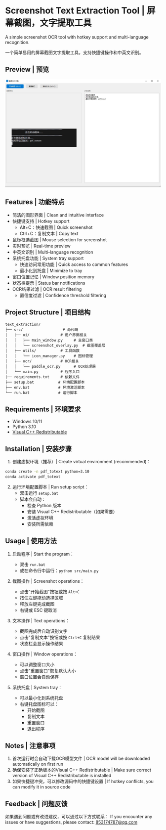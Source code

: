 # Screenshot Text Extraction Tool | 屏幕截图，文字提取工具

A simple screenshot OCR tool with hotkey support and multi-language recognition.

一个简单易用的屏幕截图文字提取工具，支持快捷键操作和中英文识别。

## Preview | 预览

![Screenshot](docs/screenshot.png)

## Features | 功能特点

- 简洁的图形界面 | Clean and intuitive interface
- 快捷键支持 | Hotkey support
  - Alt+C：快速截图 | Quick screenshot
  - Ctrl+C：复制文本 | Copy text
- 鼠标框选截图 | Mouse selection for screenshot
- 实时预览 | Real-time preview
- 中英文识别 | Multi-language recognition
- 系统托盘功能 | System tray support
  - 快速访问常用功能 | Quick access to common features
  - 最小化到托盘 | Minimize to tray
- 窗口位置记忆 | Window position memory
- 状态栏提示 | Status bar notifications
- OCR结果过滤 | OCR result filtering
  - 置信度过滤 | Confidence threshold filtering

## Project Structure | 项目结构

```
text_extraction/
├── src/                  # 源代码
│   ├── ui/              # 用户界面相关
│   │   ├── main_window.py     # 主窗口类
│   │   └── screenshot_overlay.py  # 截图覆盖层
│   ├── utils/           # 工具函数
│   │   └── icon_manager.py    # 图标管理
│   ├── ocr/             # OCR相关
│   │   └── paddle_ocr.py      # OCR处理器
│   └── main.py          # 程序入口
├── requirements.txt     # 依赖文件
├── setup.bat           # 环境配置脚本
├── env.bat             # 环境激活脚本
└── run.bat             # 运行脚本
```

## Requirements | 环境要求

- Windows 10/11
- Python 3.10
- [Visual C++ Redistributable](https://aka.ms/vs/17/release/vc_redist.x64.exe)

## Installation | 安装步骤

1. 创建虚拟环境（推荐）| Create virtual environment (recommended)：
```bash
conda create -n pdf_totext python=3.10
conda activate pdf_totext
```

2. 运行环境配置脚本 | Run setup script：
   - 双击运行 `setup.bat`
   - 脚本会自动：
     - 检查 Python 版本
     - 安装 Visual C++ Redistributable（如果需要）
     - 激活虚拟环境
     - 安装所需依赖

## Usage | 使用方法

1. 启动程序 | Start the program：
   - 双击 `run.bat`
   - 或在命令行中运行：`python src/main.py`

2. 截图操作 | Screenshot operations：
   - 点击"开始截图"按钮或按 `Alt+C`
   - 按住左键拖动选择区域
   - 释放左键完成截图
   - 右键或 ESC 键取消

3. 文本操作 | Text operations：
   - 截图完成后自动识别文字
   - 点击"复制文本"按钮或按 `Ctrl+C` 复制结果
   - 状态栏会显示操作结果

4. 窗口操作 | Window operations：
   - 可以调整窗口大小
   - 点击"重置窗口"恢复默认大小
   - 窗口位置会自动保存

5. 系统托盘 | System tray：
   - 可以最小化到系统托盘
   - 右键托盘图标可以：
     - 开始截图
     - 复制文本
     - 重置窗口
     - 退出程序

## Notes | 注意事项

1. 首次运行时会自动下载OCR模型文件 | OCR model will be downloaded automatically on first run
2. 确保安装了正确版本的Visual C++ Redistributable | Make sure correct version of Visual C++ Redistributable is installed
3. 如果快捷键冲突，可以修改源码中的快捷键设置 | If hotkey conflicts, you can modify it in source code

## Feedback | 问题反馈

如果遇到问题或有改进建议，可以通过以下方式联系：
If you encounter any issues or have suggestions, please contact: 853174787@qq.com

